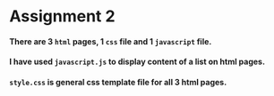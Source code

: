 # Assignment 2
#### There are 3 `html` pages, 1 `css` file and 1 `javascript` file. 
#### I have used `javascript.js` to display content of a list on html pages.
#### `style.css` is general css template file for all 3 html pages. 